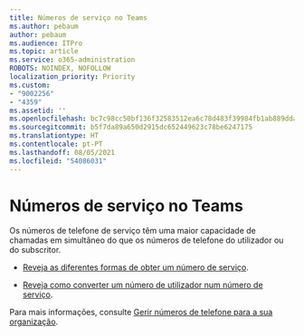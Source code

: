 ```yaml
---
title: Números de serviço no Teams
ms.author: pebaum
author: pebaum
ms.audience: ITPro
ms.topic: article
ms.service: o365-administration
ROBOTS: NOINDEX, NOFOLLOW
localization_priority: Priority
ms.custom:
- "9002256"
- "4359"
ms.assetid: ''
ms.openlocfilehash: bc7c98cc50bf136f32583512ea6c78d483f39984fb1ab889dda19d1c1391e90f
ms.sourcegitcommit: b5f7da89a650d2915dc652449623c78be6247175
ms.translationtype: HT
ms.contentlocale: pt-PT
ms.lasthandoff: 08/05/2021
ms.locfileid: "54086031"
---
```

# <a name="service-numbers-in-teams"></a>Números de serviço no Teams

Os números de telefone de serviço têm uma maior capacidade de chamadas em simultâneo do que os números de telefone do utilizador ou do subscritor. 

- [Reveja as diferentes formas de obter um número de serviço](https://docs.microsoft.com/microsoftteams/getting-service-phone-numbers). 

- [Reveja como converter um número de utilizador num número de serviço](https://docs.microsoft.com/microsoftteams/manage-phone-numbers-for-your-organization/phone-number-management-for-the-u-s).

Para mais informações, consulte [Gerir números de telefone para a sua organização](https://docs.microsoft.com/microsoftteams/manage-phone-numbers-for-your-organization/manage-phone-numbers-for-your-organization).
